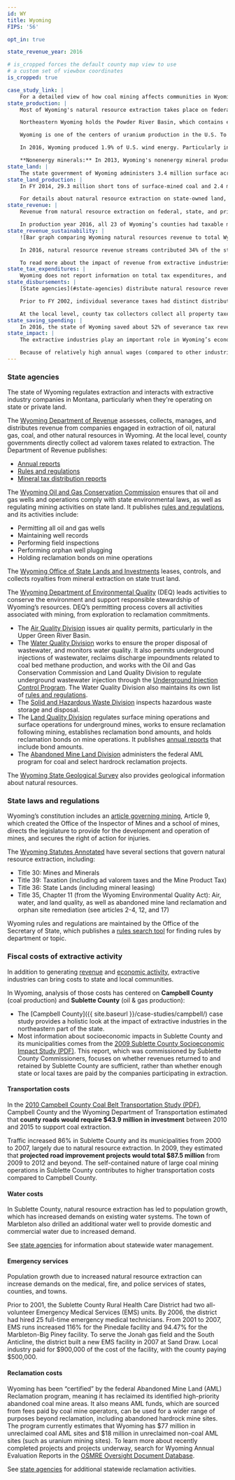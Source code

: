 ```yaml
---
id: WY
title: Wyoming
FIPS: '56'

opt_in: true

state_revenue_year: 2016

# is_cropped forces the default county map view to use
# a custom set of viewbox coordinates
is_cropped: true

case_study_link: |
    For a detailed view of how coal mining affects communities in Wyoming, read more about [Campbell County]({{ site.baseurl }}/case-studies/campbell/).
state_production: |
    Most of Wyoming's natural resource extraction takes place on federal land, including a majority of coal production and two thirds of natural gas production. Much of this federal land is managed by the Bureau of Land Management.

    Northeastern Wyoming holds the Powder River Basin, which contains eight of the ten largest coal mines in the country. Wyoming's natural gas production is centered in the Green River Basin in southwestern Wyoming. Crude oil production takes place in the Niobrara Shale (in southeastern Wyoming), the Powder River Basin, and the Green River oil shale.

    Wyoming is one of the centers of uranium production in the U.S. To learn more about uranium mining nationwide, see the EIA’s [annual domestic uranium production report](http://www.eia.gov/uranium/production/annual/).

    In 2016, Wyoming produced 1.9% of U.S. wind energy. Particularly in the southeast part of the state, there's significant potential for increased wind energy production and several large-scale wind energy projects are in development.

    **Nonenergy minerals:** In 2013, Wyoming's nonenergy mineral production was valued at over $2.26 billion. Notably, Wyoming produces more trona (the chief source of [soda ash](http://minerals.usgs.gov/minerals/pubs/commodity/soda_ash/)) than any other state, and the largest deposit of trona in the world sits under Sweetwater County in Wyoming. For details about what other minerals are extracted, see the [USGS Minerals Yearbook for Wyoming](http://minerals.usgs.gov/minerals/pubs/state/wy.html).
state_land: |
    The state government of Wyoming administers 3.4 million surface acres of land (about 5.5% of the state) and 3.9 million {{ "mineral acres" | term_end }}. For detailed information about land ownership in each county, see the [Wyoming Statewide Parcel Viewer](http://gis.wyo.gov/parcels/).
state_land_production: |
    In FY 2014, 29.3 million short tons of surface-mined coal and 2.4 million short tons of underground-mined coal were extracted on state lands in Wyoming.

    For details about natural resource extraction on state-owned land, see annual reports produced by the [Office of State Lands and Investments](http://lands.wyo.gov/minerals).
state_revenue: |
    Revenue from natural resource extraction on federal, state, and private land is a primary source of income for the state of Wyoming.

    In production year 2016, all 23 of Wyoming’s counties had taxable mineral production, though over 70% percent of the taxable value of mineral production came from Campbell, Sublette, and Sweetwater counties. In general, the state of Wyoming collects revenue from extraction in the form of severance taxes and counties collect revenue from extraction through ad valorem taxes.
state_revenue_sustainability: |
    ![Bar graph comparing Wyoming natural resources revenue to total Wyoming General Fund revenue from 2004-2016. Total revenue rose from just under $800 million in 2005 to over $1.2 billion in 2008, then fell to about $1 billion in 2009 and 2010 before rising to over $1.4 billion by 2015. In 2016, total general fund revenue fell to just over $900 million. Natural resources revenues followed a similar pattern, and accounted for more than a third and less than half of general fund revenues each year.]({{ site.baseurl }}/public/img/WY_revenue_sustainability.svg)

    In 2016, natural resource revenue streams contributed 34% of the state’s total general fund revenues. Wyoming’s general fund revenues from extractive industries have fluctuated from $315 million in 2005 to $640 million in 2014 and back down to $337 million in 2016. The percentage of total general fund revenues from extraction has also fluctuated between a low of 33% (in 2009) and a high of 46% (in 2014). Severance tax revenues hold particular importance for Wyoming, and have accounted for between 13% and 20% of general fund revenues in the last decade.

    To read more about the impact of revenue from extractive industries on Wyoming’s general fund, including future projections, see reports produced by Wyoming's [Consensus Revenue Estimating Group](http://eadiv.state.wy.us/creg/creg.html).
state_tax_expenditures: |
    Wyoming does not report information on total tax expenditures, and does not have tax expenditures associated with oil and gas.
state_disbursements: |
    [State agencies](#state-agencies) distribute natural resource revenues according to the [Wyoming State Code](http://legisweb.state.wy.us/LSOWeb/wyStatutes.aspx), which is defined by the legislature.

    Prior to FY 2002, individual severance taxes had distinct distribution formulas. In the 2000 and 2001 legislative sessions, the Wyoming Legislature revised statutes — a process they called “de-earmarking” — to simplify the distribution process. The Department of Revenue now collects severance tax revenues, aggregates them, and distributes that total amount according to statute.

    At the local level, county tax collectors collect all property taxes on production and distribute them within their own jurisdictions.
state_saving_spending: |
    In 2016, the state of Wyoming saved about 52% of severance tax revenue and 27% of federal mineral royalty revenues. These two revenue streams are Wyoming's two largest sources of revenue from natural resource extraction. Wyoming saves revenue by contributing to the Budget Reserve Account and the Permanent Wyoming Mineral Trust Fund. Interest from the Permanent Wyoming Mineral Trust Fund goes to the General Fund.
state_impact: |
    The extractive industries play an important role in Wyoming’s economy — particularly in Campbell County's Powder River Basin and in Sublette County. For more information about employment in Wyoming, the [Department of Workforce Services](http://www.wyomingworkforce.org/) has published [long-term industry and occupational projections for 2014 to 2024](http://doe.state.wy.us/lmi/projections/2016/projections_2014-2024.htm).

    Because of relatively high annual wages (compared to other industries), extractive industries contribute a greater percentage of personal income than jobs. In 2016, annual wages from extractive industries made up about 18% (or $1.6 billion) of total annual wages in the state. The average annual wage for extractive-industry jobs in Wyoming in 2016 was $84,451, or almost twice the statewide average wage of $43,813.
---
```


<!-- State governance -->

### State agencies

The state of Wyoming regulates extraction and interacts with extractive industry companies in Montana, particularly when they're operating on state or private land.

The [Wyoming Department of Revenue](http://revenue.wyo.gov/) assesses, collects, manages, and distributes revenue from companies engaged in extraction of oil, natural gas, coal, and other natural resources in Wyoming. At the local level, county governments directly collect ad valorem taxes related to extraction. The Department of Revenue publishes:

* [Annual reports](http://revenue.wyo.gov/dor-annual-reports)
* [Rules and regulations](http://revenue.wyo.gov/home/rules-and-regulations-by-chapter)
* [Mineral tax distribution reports](http://revenue.wyo.gov/tax-distribution-reports/mineral-tax-distributions)

The [Wyoming Oil and Gas Conservation Commission](http://wogcc.state.wy.us/) ensures that oil and gas wells and operations comply with state environmental laws, as well as regulating mining activities on state land. It publishes [rules and regulations](http://wogcc.state.wy.us/wogcchelp/commission.html), and its activities include:

* Permitting all oil and gas wells
* Maintaining well records
* Performing field inspections
* Performing orphan well plugging
* Holding reclamation bonds on mine operations

The [Wyoming Office of State Lands and Investments](http://lands.wyo.gov/home) leases, controls, and collects royalties from mineral extraction on state trust land.

The [Wyoming Department of Environmental Quality](http://deq.wyoming.gov/) (DEQ) leads activities to conserve the environment and support responsible stewardship of Wyoming’s resources. DEQ’s permitting process covers all activities associated with mining, from exploration to reclamation commitments.

* The [Air Quality Division](http://deq.wyoming.gov/aqd/) issues air quality permits, particularly in the Upper Green River Basin.
* The [Water Quality Division](http://deq.wyoming.gov/wqd/) works to ensure the proper disposal of wastewater, and monitors water quality. It also permits underground injections of wastewater, reclaims discharge impoundments related to coal bed methane production, and works with the Oil and Gas Conservation Commission and Land Quality Division to regulate underground wastewater injection through the [Underground Injection Control Program](http://deq.wyoming.gov/wqd/underground-injection-control/). The Water Quality Division also maintains its own list of [rules and regulations](http://deq.wyoming.gov/wqd/resources/rules-regs/).
* The [Solid and Hazardous Waste Division](http://deq.wyoming.gov/shwd/) inspects hazardous waste storage and disposal.
* The [Land Quality Division](http://deq.wyoming.gov/lqd/) regulates surface mining operations and surface operations for underground mines, works to ensure reclamation following mining, establishes reclamation bond amounts, and holds reclamation bonds on mine operations. It publishes [annual reports](http://deq.wyoming.gov/admin/resources/annual-report-and-strategic-plan/) that include bond amounts.
* The [Abandoned Mine Land Division](http://deq.wyoming.gov/aml/) administers the federal AML program for coal and select hardrock reclamation projects.

The [Wyoming State Geological Survey](http://www.wsgs.wyo.gov/) also provides geological information about natural resources.

### State laws and regulations

Wyoming’s constitution includes an [article governing mining](http://legisweb.state.wy.us/NXT/gateway.dll/2016%20Wyoming%20Statutes/2016%20Constitution/1/10?f=templates&fn=default.htm&vid=Publish:10.1048/Enu), Article 9, which created the Office of the Inspector of Mines and a school of mines, directs the legislature to provide for the development and operation of mines, and secures the right of action for injuries.

The [Wyoming Statutes Annotated](http://www.lexisnexis.com/hottopics/wystatutes/) have several sections that govern natural resource extraction, including:

* Title 30: Mines and Minerals
* Title 39: Taxation (including ad valorem taxes and the Mine Product Tax)
* Title 36: State Lands (including mineral leasing)
* Title 35, Chapter 11 (from the Wyoming Environmental Quality Act): Air, water, and land quality, as well as abandoned mine land reclamation and orphan site remediation (see articles 2-4, 12, and 17)

Wyoming rules and regulations are maintained by the Office of the Secretary of State, which publishes a [rules search tool](http://soswy.state.wy.us/Rules/default.aspx) for finding rules by department or topic.

### Fiscal costs of extractive activity

In addition to generating [revenue](#revenue) and [economic activity](#economic-impact), extractive industries can bring costs to state and local communities.

<!-- Differences in revenue collection between states and counties can illuminate state distribution of those funds to counties to help them address those costs. -->

In Wyoming, analysis of those costs has centered on **Campbell County** (coal production) and **Sublette County** (oil & gas production):

* The [Campbell County]({{ site.baseurl }}/case-studies/campbell/) case study provides a holistic look at the impact of extractive industries in the northeastern part of the state.
* Most information about socioeconomic impacts in Sublette County and its municipalities comes from the [2009 Sublette County Socioeconomic Impact Study (PDF)](http://www.sublettewyo.com/DocumentCenter/Home/View/392). This report, which was commissioned by Sublette County Commissioners, focuses on whether revenues returned to and retained by Sublette County are sufficient, rather than whether enough state or local taxes are paid by the companies participating in extraction.

#### Transportation costs

In the [2010 Campbell County Coal Belt Transportation Study (PDF)](https://www.ccgov.net/DocumentCenter/Home/View/1910), Campbell County and the Wyoming Department of Transportation estimated that **county roads would require $43.9 million in investment** between 2010 and 2015 to support coal extraction.

Traffic increased 86% in Sublette County and its municipalities from 2000 to 2007, largely due to natural resource extraction. In 2009, they estimated that **projected road improvement projects would total $87.5 million** from 2009 to 2012 and beyond. The self-contained nature of large coal mining operations in Sublette County contributes to higher transportation costs compared to Campbell County.

#### Water costs

In Sublette County, natural resource extraction has led to population growth, which has increased demands on existing water systems. The town of Marbleton also drilled an additional water well to provide domestic and commercial water due to increased demand.

See [state agencies](#state-agencies) for information about statewide water management.

#### Emergency services

Population growth due to increased natural resource extraction can increase demands on the medical, fire, and police services of states, counties, and towns.

Prior to 2001, the Sublette County Rural Health Care District had two all-volunteer Emergency Medical Services (EMS) units. By 2006, the district had hired 25 full-time emergency medical technicians. From 2001 to 2007, EMS runs increased 116% for the Pinedale facility and 94.47% for the Marbleton-Big Piney facility. To serve the Jonah gas field and the South Anticline, the district built a new EMS facility in 2007 at Sand Draw. Local industry paid for $900,000 of the cost of the facility, with the county paying $500,000.

#### Reclamation costs

Wyoming has been “certified” by the federal Abandoned Mine Land (AML) Reclamation program, meaning it has reclaimed its identified high-priority abandoned coal mine areas. It also means AML funds, which are sourced from fees paid by coal mine operators, can be used for a wider range of purposes beyond reclamation, including abandoned hardrock mine sites. The program currently estimates that Wyoming has $77 million in unreclaimed coal AML sites and $18 million in unreclaimed non-coal AML sites (such as uranium mining sites). To learn more about recently completed projects and projects underway, search for Wyoming Annual Evaluation Reports in the [OSMRE Oversight Document Database](http://odocs.osmre.gov/).

See [state agencies](#state-agencies) for additional statewide reclamation activities.
